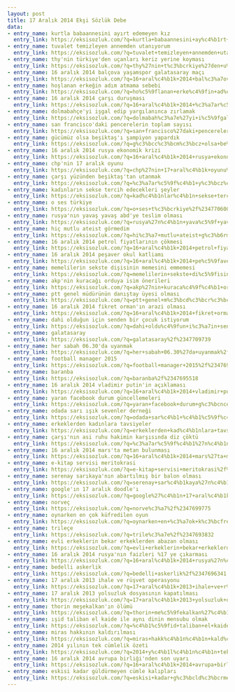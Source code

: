 ```yaml
---
layout: post
title: 17 Aralık 2014 Ekşi Sözlük Debe
data:
- entry_name: kurtla babaannesini ayırt edemeyen kız
  entry_link: https://eksisozluk.com/?q=kurtla+babaannesini+ay%c4%b1rt+edemeyen+k%c4%b1z%2f%2347696731
- entry_name: tuvalet temizleyen annemden utanıyorum
  entry_link: https://eksisozluk.com/?q=tuvalet+temizleyen+annemden+utan%c4%b1yorum%2f%2347697637
- entry_name: thy'nin türkiye'den uçanları keriz yerine koyması
  entry_link: https://eksisozluk.com/?q=thy%27nin+t%c3%bcrkiye%27den+u%c3%a7anlar%c4%b1+keriz+yerine+koymas%c4%b1%2f%2347694648
- entry_name: 16 aralık 2014 balçova yaşamspor galatasaray maçı
  entry_link: https://eksisozluk.com/?q=16+aral%c4%b1k+2014+bal%c3%a7ova+ya%c5%9famspor+galatasaray+ma%c3%a7%c4%b1%2f%2347709192
- entry_name: hoşlanan erkeğin adım atmama sebebi
  entry_link: https://eksisozluk.com/?q=ho%c5%9flanan+erke%c4%9fin+ad%c4%b1m+atmama+sebebi%2f%2347699350
- entry_name: 16 aralık 2014 çarşı duruşması
  entry_link: https://eksisozluk.com/?q=16+aral%c4%b1k+2014+%c3%a7ar%c5%9f%c4%b1+duru%c5%9fmas%c4%b1%2f%2347700243
- entry_name: dolmabahçe'yi işgal edip yargılanınca zırlamak
  entry_link: https://eksisozluk.com/?q=dolmabah%c3%a7e%27yi+i%c5%9fgal+edip+yarg%c4%b1lan%c4%b1nca+z%c4%b1rlamak%2f%2347705871
- entry_name: san francisco'daki pencerelerin toplam sayısı
  entry_link: https://eksisozluk.com/?q=san+francisco%27daki+pencerelerin+toplam+say%c4%b1s%c4%b1%2f%2347702161
- entry_name: gücümüz olsa beşiktaş'ı şampiyon yapardık
  entry_link: https://eksisozluk.com/?q=g%c3%bcc%c3%bcm%c3%bcz+olsa+be%c5%9fikta%c5%9f%27%c4%b1+%c5%9fampiyon+yapard%c4%b1k%2f%2347700682
- entry_name: 16 aralık 2014 rusya ekonomik krizi
  entry_link: https://eksisozluk.com/?q=16+aral%c4%b1k+2014+rusya+ekonomik+krizi%2f%2347698909
- entry_name: chp'nin 17 aralık oyunu
  entry_link: https://eksisozluk.com/?q=chp%27nin+17+aral%c4%b1k+oyunu%2f%2347709151
- entry_name: çarşı yüzünden beşiktaş'tan utanmak
  entry_link: https://eksisozluk.com/?q=%c3%a7ar%c5%9f%c4%b1+y%c3%bcz%c3%bcnden+be%c5%9fikta%c5%9f%27tan+utanmak%2f%2347697944
- entry_name: kadınların sekse tercih edecekleri şeyler
  entry_link: https://eksisozluk.com/?q=kad%c4%b1nlar%c4%b1n+sekse+tercih+edecekleri+%c5%9feyler%2f%2347701198
- entry_name: o ses türkiye
  entry_link: https://eksisozluk.com/?q=o+ses+t%c3%bcrkiye%2f%2347706005
- entry_name: rusya'nın yavaş yavaş abd'ye teslim olması
  entry_link: https://eksisozluk.com/?q=rusya%27n%c4%b1n+yava%c5%9f+yava%c5%9f+abd%27ye+teslim+olmas%c4%b1%2f%2347700112
- entry_name: hiç mutlu ateist görmedim
  entry_link: https://eksisozluk.com/?q=hi%c3%a7+mutlu+ateist+g%c3%b6rmedim%2f%2347695818
- entry_name: 16 aralık 2014 petrol fiyatlarının çökmesi
  entry_link: https://eksisozluk.com/?q=16+aral%c4%b1k+2014+petrol+fiyatlar%c4%b1n%c4%b1n+%c3%a7%c3%b6kmesi%2f%2347695885
- entry_name: 16 aralık 2014 peşaver okul katliamı
  entry_link: https://eksisozluk.com/?q=16+aral%c4%b1k+2014+pe%c5%9faver+okul+katliam%c4%b1%2f%2347696507
- entry_name: memelilerin sekste dişisinin memesini emmemesi
  entry_link: https://eksisozluk.com/?q=memelilerin+sekste+di%c5%9fisinin+memesini+emmemesi%2f%2347704284
- entry_name: akp'nin kuracağı orduya isim önerileri
  entry_link: https://eksisozluk.com/?q=akp%27nin+kuraca%c4%9f%c4%b1+orduya+isim+%c3%b6nerileri%2f%2347697872
- entry_name: ptt genel müdürünün danıştay üyesi olması
  entry_link: https://eksisozluk.com/?q=ptt+genel+m%c3%bcd%c3%bcr%c3%bcn%c3%bcn+dan%c4%b1%c5%9ftay+%c3%bcyesi+olmas%c4%b1%2f%2347694291
- entry_name: 16 aralık 2014 fikret orman'ın arazi olması
  entry_link: https://eksisozluk.com/?q=16+aral%c4%b1k+2014+fikret+orman%27%c4%b1n+arazi+olmas%c4%b1%2f%2347696237
- entry_name: dahi olduğun için senden bir çocuk istiyorum
  entry_link: https://eksisozluk.com/?q=dahi+oldu%c4%9fun+i%c3%a7in+senden+bir+%c3%a7ocuk+istiyorum%2f%2347701535
- entry_name: galatasaray
  entry_link: https://eksisozluk.com/?q=galatasaray%2f%2347709739
- entry_name: her sabah 06.30'da uyanmak
  entry_link: https://eksisozluk.com/?q=her+sabah+06.30%27da+uyanmak%2f%2347693907
- entry_name: football manager 2015
  entry_link: https://eksisozluk.com/?q=football+manager+2015%2f%2347698711
- entry_name: baranba
  entry_link: https://eksisozluk.com/?q=baranba%2f%2347695518
- entry_name: 16 aralık 2014 vladimir putin'in açıklaması
  entry_link: https://eksisozluk.com/?q=16+aral%c4%b1k+2014+vladimir+putin%27in+a%c3%a7%c4%b1klamas%c4%b1%2f%2347700985
- entry_name: yaran facebook durum güncellemeleri
  entry_link: https://eksisozluk.com/?q=yaran+facebook+durum+g%c3%bcncellemeleri%2f%2347700038
- entry_name: odada sarı ışık sevenler derneği
  entry_link: https://eksisozluk.com/?q=odada+sar%c4%b1+%c4%b1%c5%9f%c4%b1k+sevenler+derne%c4%9fi%2f%2347699434
- entry_name: erkeklerden kadınlara tavsiyeler
  entry_link: https://eksisozluk.com/?q=erkeklerden+kad%c4%b1nlara+tavsiyeler%2f%2347707361
- entry_name: çarşı'nın asi ruhu hakimin karşısında diz çöktü
  entry_link: https://eksisozluk.com/?q=%c3%a7ar%c5%9f%c4%b1%27n%c4%b1n+asi+ruhu+hakimin+kar%c5%9f%c4%b1s%c4%b1nda+diz+%c3%a7%c3%b6kt%c3%bc%2f%2347708701
- entry_name: 16 aralık 2014 mars'ta metan bulunması
  entry_link: https://eksisozluk.com/?q=16+aral%c4%b1k+2014+mars%27ta+metan+bulunmas%c4%b1%2f%2347708060
- entry_name: e-kitap servisi meritokrasi
  entry_link: https://eksisozluk.com/?q=e-kitap+servisi+meritokrasi%2f%2347698375
- entry_name: serenay sarıkaya'nın abartılmış bir balon olması
  entry_link: https://eksisozluk.com/?q=serenay+sar%c4%b1kaya%27n%c4%b1n+abart%c4%b1lm%c4%b1%c5%9f+bir+balon+olmas%c4%b1%2f%2347705617
- entry_name: google'ın 17 aralık doodle'ı
  entry_link: https://eksisozluk.com/?q=google%27%c4%b1n+17+aral%c4%b1k+doodle%27%c4%b1%2f%2347713835
- entry_name: norveç
  entry_link: https://eksisozluk.com/?q=norve%c3%a7%2f%2347699775
- entry_name: oynarken en çok küfredilen oyun
  entry_link: https://eksisozluk.com/?q=oynarken+en+%c3%a7ok+k%c3%bcfredilen+oyun%2f%2347707158
- entry_name: trileçe
  entry_link: https://eksisozluk.com/?q=trile%c3%a7e%2f%2347693832
- entry_name: evli erkeklerin bekar erkeklerden abazan olması
  entry_link: https://eksisozluk.com/?q=evli+erkeklerin+bekar+erkeklerden+abazan+olmas%c4%b1%2f%2347707324
- entry_name: 16 aralık 2014 rusya'nın faizleri %17 ye çıkarması
  entry_link: https://eksisozluk.com/?q=16+aral%c4%b1k+2014+rusya%27n%c4%b1n+faizleri+%2517+ye+%c3%a7%c4%b1karmas%c4%b1%2f%2347696039
- entry_name: bedelli askerlik
  entry_link: https://eksisozluk.com/?q=bedelli+askerlik%2f%2347696341
- entry_name: 17 aralık 2013 ihale ve rüşvet operasyonu
  entry_link: https://eksisozluk.com/?q=17+aral%c4%b1k+2013+ihale+ve+r%c3%bc%c5%9fvet+operasyonu%2f%2347712731
- entry_name: 17 aralık 2013 yolsuzluk dosyasının kapatılması
  entry_link: https://eksisozluk.com/?q=17+aral%c4%b1k+2013+yolsuzluk+dosyas%c4%b1n%c4%b1n+kapat%c4%b1lmas%c4%b1%2f%2347700210
- entry_name: thorin meşekalkan'ın ölümü
  entry_link: https://eksisozluk.com/?q=thorin+me%c5%9fekalkan%27%c4%b1n+%c3%b6l%c3%bcm%c3%bc%2f%2347714664
- entry_name: ışid taliban el kaide ile aynı dinin mensubu olmak
  entry_link: https://eksisozluk.com/?q=%c4%b1%c5%9fid+taliban+el+kaide+ile+ayn%c4%b1+dinin+mensubu+olmak%2f%2347699644
- entry_name: miras hakkının kaldırılması
  entry_link: https://eksisozluk.com/?q=miras+hakk%c4%b1n%c4%b1n+kald%c4%b1r%c4%b1lmas%c4%b1%2f%2347695413
- entry_name: 2014 yılının tek cümlelik özeti
  entry_link: https://eksisozluk.com/?q=2014+y%c4%b1l%c4%b1n%c4%b1n+tek+c%c3%bcmlelik+%c3%b6zeti%2f%2347695879
- entry_name: 16 aralık 2014 avrupa birliği'nden son uyarı
  entry_link: https://eksisozluk.com/?q=16+aral%c4%b1k+2014+avrupa+birli%c4%9fi%27nden+son+uyar%c4%b1%2f%2347707547
- entry_name: eskisi kadar güldürmeyen cümle kalıpları
  entry_link: https://eksisozluk.com/?q=eskisi+kadar+g%c3%bcld%c3%bcrmeyen+c%c3%bcmle+kal%c4%b1plar%c4%b1%2f%2347713815
---
```

